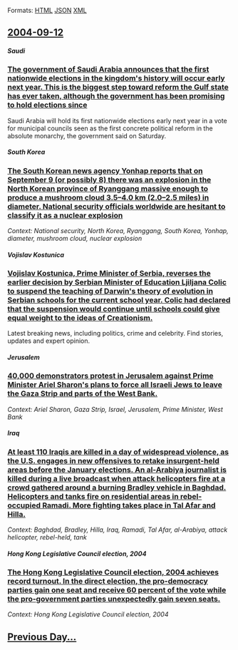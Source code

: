
Formats: [HTML](2004/09/12/index.html)  [JSON](2004/09/12/index.json)  [XML](2004/09/12/index.xml)  

## [2004-09-12](/news/2004/09/12/index.md)

##### Saudi
### [ The government of Saudi Arabia announces that the first nationwide elections in the kingdom's history will occur early next year. This is the biggest step toward reform the Gulf state has ever taken, although the government has been promising to hold elections since ](/news/2004/09/12/the-government-of-saudi-arabia-announces-that-the-first-nationwide-elections-in-the-kingdom-s-history-will-occur-early-next-year-this-is-t.md)
Saudi Arabia will hold its first nationwide elections early next year in a vote for municipal councils seen as the first concrete political reform in the absolute monarchy, the government said on Saturday.

##### South Korea
### [ The South Korean news agency Yonhap reports that on September 9 (or possibly 8) there was an explosion in the North Korean province of Ryanggang massive enough to produce a mushroom cloud 3.5&ndash;4.0 km (2.0&ndash;2.5 miles) in diameter. National security officials worldwide are hesitant to classify it as a nuclear explosion ](/news/2004/09/12/the-south-korean-news-agency-yonhap-reports-that-on-september-9-or-possibly-8-there-was-an-explosion-in-the-north-korean-province-of-ryan.md)
_Context: National security, North Korea, Ryanggang, South Korea, Yonhap, diameter, mushroom cloud, nuclear explosion_

##### Vojislav Kostunica
### [ Vojislav Kostunica, Prime Minister of Serbia, reverses the earlier decision by Serbian Minister of Education Ljiljana Colic to suspend the teaching of Darwin's theory of evolution in Serbian schools for the current school year. Colic had declared that the suspension would continue until schools could give equal weight to the ideas of Creationism. ](/news/2004/09/12/vojislav-koa-tunica-prime-minister-of-serbia-reverses-the-earlier-decision-by-serbian-minister-of-education-ljiljana-colic-to-suspend-the.md)
Latest breaking news, including politics, crime and celebrity. Find stories, updates and expert opinion.

##### Jerusalem
### [ 40,000 demonstrators protest in Jerusalem against Prime Minister Ariel Sharon's plans to force all Israeli Jews to leave the Gaza Strip and parts of the West Bank. ](/news/2004/09/12/40-000-demonstrators-protest-in-jerusalem-against-prime-minister-ariel-sharon-s-plans-to-force-all-israeli-jews-to-leave-the-gaza-strip-and.md)
_Context: Ariel Sharon, Gaza Strip, Israel, Jerusalem, Prime Minister, West Bank_

##### Iraq
### [ At least 110 Iraqis are killed in a day of widespread violence, as the U.S. engages in new offensives to retake insurgent-held areas before the January elections. An al-Arabiya journalist is killed during a live broadcast when attack helicopters fire at a crowd gathered around a burning Bradley vehicle in Baghdad. Helicopters and tanks fire on residential areas in rebel-occupied Ramadi. More fighting takes place in Tal Afar and Hilla. ](/news/2004/09/12/at-least-110-iraqis-are-killed-in-a-day-of-widespread-violence-as-the-u-s-engages-in-new-offensives-to-retake-insurgent-held-areas-before.md)
_Context: Baghdad, Bradley, Hilla, Iraq, Ramadi, Tal Afar, al-Arabiya, attack helicopter, rebel-held, tank_

##### Hong Kong Legislative Council election, 2004
### [ The Hong Kong Legislative Council election, 2004 achieves record turnout. In the direct election, the pro-democracy parties gain one seat and receive 60 percent of the vote while the pro-government parties unexpectedly gain seven seats. ](/news/2004/09/12/the-hong-kong-legislative-council-election-2004-achieves-record-turnout-in-the-direct-election-the-pro-democracy-parties-gain-one-seat-a.md)
_Context: Hong Kong Legislative Council election, 2004_

## [Previous Day...](/news/2004/09/11/index.md)

